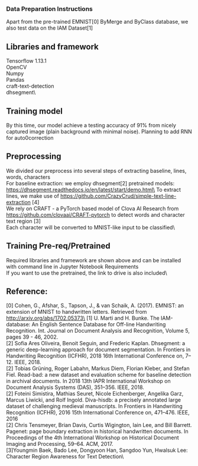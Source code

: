 ﻿### Data Preparation Instructions
Apart from the pre-trained EMNIST[0] ByMerge and ByClass database, we also test data on the IAM Dataset[1]

## Libraries and framework
Tensorflow 1.13.1\
OpenCV\
Numpy\
Pandas\
craft-text-detection\
dhsegment\

## Training model
By this time, our model achieve a testing accuracy of 91% from nicely captured image (plain background with minimal noise). Planning to add RNN for auto0correction

## Preprocessing
We divided our preprocess into several steps of extracting baseline, lines, words, characters\
For baseline extraction: we employ dhsegment[2] pretrained models: https://dhsegment.readthedocs.io/en/latest/start/demo.html\
To extract lines, we make use of https://github.com/CrazyCrud/simple-text-line-extraction [4]\
We rely on CRAFT - a PyTorch based model of Clova AI Research from https://github.com/clovaai/CRAFT-pytorch to detect words and character text region [3]\
Each character will be converted to MNIST-like input to be classified\

## Training Pre-req/Pretrained
Required libraries and framework are shown above and can be installed with command line in Jupyter Notebook Requirements\
If you want to use the pretrained, the link to drive is also included\

## Reference:
[0] Cohen, G., Afshar, S., Tapson, J., & van Schaik, A. (2017). EMNIST: an extension of MNIST to handwritten letters. Retrieved from http://arxiv.org/abs/1702.05373\
[1] U. Marti and H. Bunke. The IAM-database: An English Sentence Database for Off-line Handwriting Recognition. Int. Journal on Document Analysis and Recognition, Volume 5, pages 39 - 46, 2002.\
[2] Sofia Ares Oliveira, Benoit Seguin, and Frederic Kaplan. Dhsegment: a generic deep-learning approach for document segmentation. In Frontiers in Handwriting Recognition (ICFHR), 2018 16th International Conference on, 7–12. IEEE, 2018.\
[2] Tobias Grüning, Roger Labahn, Markus Diem, Florian Kleber, and Stefan Fiel. Read-bad: a new dataset and evaluation scheme for baseline detection in archival documents. In 2018 13th IAPR International Workshop on Document Analysis Systems (DAS), 351–356. IEEE, 2018.\
[2] Foteini Simistira, Mathias Seuret, Nicole Eichenberger, Angelika Garz, Marcus Liwicki, and Rolf Ingold. Diva-hisdb: a precisely annotated large dataset of challenging medieval manuscripts. In Frontiers in Handwriting Recognition (ICFHR), 2016 15th International Conference on, 471–476. IEEE, 2016\
[2] Chris Tensmeyer, Brian Davis, Curtis Wigington, Iain Lee, and Bill Barrett. Pagenet: page boundary extraction in historical handwritten documents. In Proceedings of the 4th International Workshop on Historical Document Imaging and Processing, 59–64. ACM, 2017.\
[3]Youngmin Baek, Bado Lee, Dongyoon Han, Sangdoo Yun, Hwalsuk Lee: Character Region Awareness for Text Detection\


